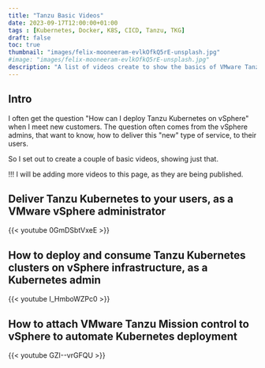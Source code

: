 ```yaml
---
title: "Tanzu Basic Videos"
date: 2023-09-17T12:00:00+01:00
tags : [Kubernetes, Docker, K8S, CICD, Tanzu, TKG]
draft: false
toc: true
thumbnail: "images/felix-mooneeram-evlkOfkQ5rE-unsplash.jpg"
#image: "images/felix-mooneeram-evlkOfkQ5rE-unsplash.jpg"
description: "A list of videos create to show the basics of VMware Tanzu Kubernetes grid"
---
```

## Intro

I often get the question "How can I deploy Tanzu Kubernetes on vSphere" when I meet new customers.
The question often comes from the vSphere admins, that want to know, how to deliver this "new" type of service, to their users.

So I set out to create a couple of basic videos, showing just that.

!!! I will be adding more videos to this page, as they are being published.

## Deliver Tanzu Kubernetes to your users, as a VMware vSphere administrator

{{< youtube 0GmDSbtVxeE >}}

## How to deploy and consume Tanzu Kubernetes clusters on vSphere infrastructure, as a Kubernetes admin

{{< youtube I_HmboWZPc0 >}}

## How to attach VMware Tanzu Mission control to vSphere to automate Kubernetes deployment

{{< youtube GZI--vrGFQU >}}
